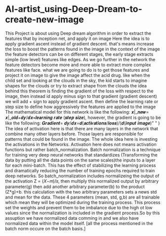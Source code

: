 # AI-artist_using-Deep-Dream-to-create-new-image
This Project is about using Deep dream algorithm in order to extract the features that by inception net, and apply it on image
Here the idea is to apply gradient ascent instead of gradient descent. that's means increase the loss to boost the patterns found in the image
in the context of the image the feature detectors can be on different stages, the early stage extracts simple (low level) features like edges. As we go further in the network the feature detectors become more and more able to extract more complex features like face.
what we are going to do is to get those features and project it on image to give the image affect the acid drug. like when the child set and looking at the clouds in the sky, the kid starts to imagine shapes for the clouds or try to extract shape from the clouds the idea behind this theorem is finding the gradient of the loss with respect to the image, then instead id apply minus sign to that gradient (gradient descent) we will add + sign to apply gradient ascent. then define the learning rate or step size to define how aggressively the features are applied to the image 
The mathematical model for this network is like the following: 𝒙|_𝒏𝒆𝒘= 𝒙|_𝒐𝒍𝒅+𝒅𝒚/𝒅𝒙∗𝒍𝒆𝒂𝒓𝒏𝒊𝒏𝒈 𝒓𝒂𝒕𝒆 (𝒔𝒕𝒆𝒑 𝒔𝒊𝒛𝒆), however, the gradient is going to be like the following: 𝑮𝒓𝒂𝒅𝒊𝒆𝒏𝒕=  𝒅𝒚/𝒅𝒙=𝒅(𝒂𝒄𝒕𝒊𝒗𝒂𝒕𝒊𝒐𝒏𝒔/𝒍𝒐𝒔𝒔)/(𝒅(𝒊𝒏𝒑𝒖𝒕 𝒊𝒎𝒂𝒈𝒆)" " )
The idea of activation here is that there are many layers in the network that combine many other layers before. Those layers are responsible for patterns that could be found in the image.
The whole idea here is investing the activations in the Networks. Activation here does not means activation functions but rather batch_normalization.
Batch normalization is a technique for training very deep neural networks that standardizes (Transforming the data by putting all the data points on the same scales)the inputs to a layer for each mini-batch. This has the effect of stabilizing the learning process and dramatically reducing the number of training epochs required to train deep networks. 
So batch_normalization includes normalizeing the output of the activation Z = (𝑋−𝑚)/𝑠, then multiply this normalized output by arbitrary parameter(g) then add another arbitrary parameter(b) to the product (Z*g)+b. this calculation with the two arbitrary parameters sets a news std and mean for the data. These 4 parameters (mean, std, g,b) are all trainable which mean they will be optimized during the training process. This process set the weights and prevent them to be imbalance due to the high ot low values since the normalization is included in the gradient process.So by this assuption we have normalized data comming in and we also have normalized data within the model itself. [all the process mentioned in the batch norm occure on the batch basis.]
